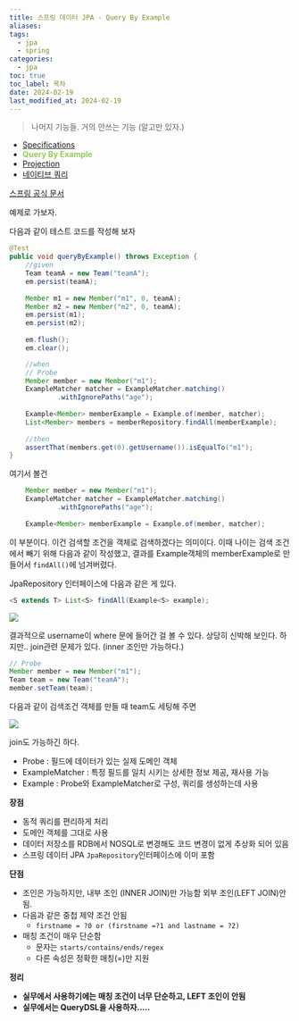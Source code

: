 ```yaml
---
title: 스프링 데이터 JPA - Query By Example
aliases: 
tags:
  - jpa
  - spring
categories:
  - jpa
toc: true
toc_label: 목차
date: 2024-02-19
last_modified_at: 2024-02-19
---
```

> 나머지 기능들. 거의 안쓰는 기능 (알고만 있자.)
- [Specifications](https://iamminseongkim.github.io/jpa/%EC%8A%A4%ED%94%84%EB%A7%81-%EB%8D%B0%EC%9D%B4%ED%84%B0-JPA-Specifications-(%EB%AA%85%EC%84%B8)/)
- **<font color="#92d050">Query By Example</font>**
- [Projection](https://iamminseongkim.github.io/jpa/%EC%8A%A4%ED%94%84%EB%A7%81-%EB%8D%B0%EC%9D%B4%ED%84%B0-JPA-Projections/)
- [네이티브 쿼리]()

[스프링 공식 문서](https://docs.spring.io/spring-data/jpa/reference/repositories/query-by-example.html)

예제로 가보자. 


다음과 같이 테스트 코드를 작성해 보자
```java
@Test  
public void queryByExample() throws Exception {  
    //given  
    Team teamA = new Team("teamA");  
    em.persist(teamA);  
  
    Member m1 = new Member("m1", 0, teamA);  
    Member m2 = new Member("m2", 0, teamA);  
    em.persist(m1);  
    em.persist(m2);  
  
    em.flush();  
    em.clear();  

    //when  
    // Probe    
    Member member = new Member("m1");  
    ExampleMatcher matcher = ExampleMatcher.matching()  
            .withIgnorePaths("age");  
  
    Example<Member> memberExample = Example.of(member, matcher);  
    List<Member> members = memberRepository.findAll(memberExample);  
  
    //then  
    assertThat(members.get(0).getUsername()).isEqualTo("m1");  
}
```
여기서 볼건 

```java
	Member member = new Member("m1");  
    ExampleMatcher matcher = ExampleMatcher.matching()  
            .withIgnorePaths("age");  
  
    Example<Member> memberExample = Example.of(member, matcher); 
```
이 부분이다. 이건 검색할 조건을 객체로 검색하겠다는 의미이다. 
이때 나이는 검색 조건에서 빼기 위해 다음과 같이 작성했고, 
결과를 Example객체의 memberExample로 만들어서 `findAll()`에 넘겨버렸다.

JpaRepository 인터페이스에 다음과 같은 게 있다.
```java
<S extends T> List<S> findAll(Example<S> example);
```

![](https://i.imgur.com/5q17DCf.png)

결과적으로 username이 where 문에 들어간 걸 볼 수 있다.
상당히 신박해 보인다. 하지만.. join관련 문제가 있다. (inner 조인만 가능하다.)


```java
// Probe  
Member member = new Member("m1");  
Team team = new Team("teamA");  
member.setTeam(team);
```

다음과 같이 검색조건 객체를 만들 때 team도 세팅해 주면 

![](https://i.imgur.com/2tsTgYM.png)

join도 가능하긴 하다.

- Probe : 필드에 데이터가 있는 실제 도메인 객체
- ExampleMatcher : 특정 필드를 일치 시키는 상세한 정보 제공, 재사용 가능
- Example : Probe와 ExampleMatcher로 구성, 쿼리를 생성하는데 사용

**장점**
- 동적 쿼리를 편리하게 처리
- 도메인 객체를 그대로 사용
- 데이터 저장소를 RDB에서 NOSQL로 변경해도 코드 변경이 없게 추상화 되어 있음
- 스프링 데이터 JPA `JpaRepository`인터페이스에 이미 포함

**단점**
- 조인은 가능하지만, 내부 조인 (INNER JOIN)만 가능함 외부 조인(LEFT JOIN)안됨.
- 다음과 같은 중첩 제약 조건 안됨
	- `firstname = ?0 or (firstname =?1 and lastname = ?2)`
- 매칭 조건이 매우 단순함
	- 문자는 `starts/contains/ends/regex`
	- 다른 속성은 정확한 매칭(=)만 지원

**정리**
- **실무에서 사용하기에는 매칭 조건이 너무 단순하고, LEFT 조인이 안됨**
- **실무에서는 QueryDSL을 사용하자.....**
